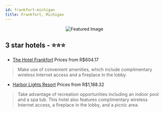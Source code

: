 ```yaml
---
id: frankfort-michigan
title: Frankfort, Michigan
---
```


<center><img src="https://i.travelapi.com/hotels/8000000/7370000/7363600/7363501/36191d84_z.jpg" alt="Featured Image" /></center>


##  3 star hotels - ⭐️⭐️⭐️

-    [The Hotel Frankfort](https://www.hurb.com/br/hotels/frankfort/the-hotel-frankfort-JNP-JP919760?cmp=18055) Prices from R$604.17
   > Make use of convenient amenities, which include complimentary wireless Internet access and a fireplace in the lobby.
-    [Harbor Lights Resort](https://www.hurb.com/br/hotels/frankfort/harbor-lights-resort-JNP-JP126916?cmp=18055) Prices from R$1,188.32
   > Take advantage of recreation opportunities including an indoor pool and a spa tub. This hotel also features complimentary wireless Internet access, a fireplace in the lobby, and a picnic area.
